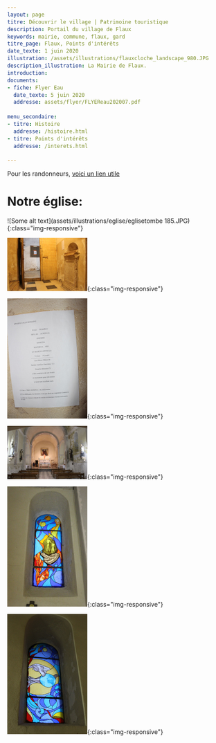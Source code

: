 ```yaml
---
layout: page
titre: Découvrir le village | Patrimoine touristique
description: Portail du village de Flaux
keywords: mairie, commune, flaux, gard
titre_page: Flaux, Points d'intérêts
date_texte: 1 juin 2020
illustration: /assets/illustrations/flauxcloche_landscape_980.JPG
description_illustration: La Mairie de Flaux.
introduction:
documents:
- fiche: Flyer Eau
  date_texte: 5 juin 2020
  addresse: assets/flyer/FLYEReau202007.pdf

menu_secondaire:
- titre: Histoire
  addresse: /histoire.html
- titre: Points d'intérêts
  addresse: /interets.html

---
```


Pour les randonneurs, [voici un lien utile](https://www.visorando.com/randonnee-flaux.html "parcours")

# Notre église:

![Some alt text](assets/illustrations/eglise/eglisetombe 185.JPG){:class="img-responsive"}

![Some alt text](assets/illustrations/eglise/eglisetombedeux.JPG){:class="img-responsive"}

![Some alt text](assets/illustrations/eglise/egliseexplic185.JPG){:class="img-responsive"}

![Some alt text](assets/illustrations/eglise/egliseinterieurdeux185.JPG){:class="img-responsive"}

![Some alt text](assets/illustrations/eglise/eglisevitrailun185.JPG){:class="img-responsive"}

![Some alt text](assets/illustrations/eglise/eglisevitraildeux185.JPG){:class="img-responsive"}

